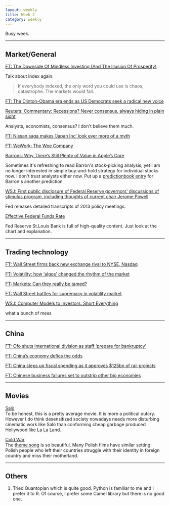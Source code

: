 ```yaml
---
layout: weekly
title: Week 2 
category: weekly
---
```


Busy week.

---
## Market/General

[FT: The Downside Of Mindless Investing (And The Illusion Of Prosperity)](https://www.zerohedge.com/news/2019-01-07/downside-mindless-investing)

Talk about index again.

> If everybody indexed, the only word you could use is chaos, catastrophe.
The markets would fail.


[FT: The Clinton-Obama era ends as US Democrats seek a radical new voice](https://www.ft.com/content/12ab216c-1587-11e9-a581-4ff78404524e)

[Reuters: Commentary: Recessions? Never consensus, always hiding in plain sight](
https://uk.reuters.com/article/us-global-economy-recessions/commentary-recessions-never-consensus-always-hiding-in-plain-sight-idUKKCN1P41QY)

Analysts, economists, consensus? I don't believe them much.

[FT: Nissan saga makes ‘Japan Inc’ look ever more of a myth](https://www.ft.com/content/ac6f3410-150e-11e9-a581-4ff78404524e)

[FT: WeWork: The Woe Company](https://www.ft.com/content/640f5b58-136c-11e9-a581-4ff78404524e)

[Barrons: Why There’s Still Plenty of Value in Apple’s Core](https://www.barrons.com/articles/why-theres-still-plenty-of-value-in-apples-core-51546650001?mod=article_inline)

Sometimes it's refreshing to read Barron's stock-picking analysis, yet I am no longer interested in
simple buy-and-hold strategy for individual stocks now. I don't trust analysts either now. Put up
a [predictionbook entry](https://predictionbook.com/predictions/194116) for Barron's another prediction

[WSJ: First public disclosure of Federal Reserve governors’ discussions of stimulus program, including thoughts of current chair Jerome Powell](https://www.wsj.com/articles/fed-releases-detailed-transcripts-of-2013-policy-meetings-11547219048)

Fed releases detailed transcripts of 2013 policy meetings.

[Effective Federal Funds Rate](https://fred.stlouisfed.org/graph/?graph_id=532097)

Fed Reserve St.Louis Bank is full of high-quality content. Just look at the chart and explanation.

---
## Trading technology

[FT: Wall Street firms back new exchange rival to NYSE, Nasdaq](https://www.ft.com/content/68ff40a8-1289-11e9-a581-4ff78404524e)

[FT: Volatility: how ‘algos’ changed the rhythm of the market](https://www.ft.com/content/fdc1c064-1142-11e9-a581-4ff78404524e)

[FT: Markets: Can they really be tamed?](https://www.ft.com/content/aad452a8-660b-11e5-a57f-21b88f7d973f)

[FT: Wall Street battles for supremacy in volatility market](https://www.ft.com/content/97d9c594-1462-11e9-a581-4ff78404524e)

[WSJ: Computer Models to Investors: Short Everything](https://www.wsj.com/articles/computer-models-to-investors-short-everything-11547038800)

what a bunch of mess

---
## China

[FT: Ofo shuts international division as staff ‘prepare for bankruptcy’](https://www.ft.com/content/e23a3480-141b-11e9-a581-4ff78404524e)

[FT: China’s economy defies the odds](https://www.ft.com/content/6a722664-03a5-11e9-9d01-cd4d49afbbe3)

[FT: China steps up fiscal spending as it approves $125bn of rail projects](https://www.ft.com/content/c272c1fc-0fee-11e9-a3aa-118c761d2745)

[FT: Chinese business failures set to outstrip other big economies](https://www.ft.com/content/5be8957c-1356-11e9-a581-4ff78404524e)

---
## Movies
[Salò](https://www.imdb.com/title/tt0073650/)  
To be honest, this is a pretty average movie. It is more a political outcry.
However I do think desensitized society nowadays needs more disturbing
cinematic work like Salò than conforming cheap garbage produced Hollywood
like La La Land.

[Cold War](https://www.imdb.com/title/tt6543652/)  
The [theme song](https://www.youtube.com/watch?v=IxFsK7xKRPM) is so beautiful.
Many Polish films have similar setting: Polish people who left their countries
struggle with their identity in foreign country and miss their motherland.

---
## Others
1. Tried Quantopian which is quite good. Python is familiar to me and I prefer it to R.
Of course, I prefer some Camel library but there is no good one.
